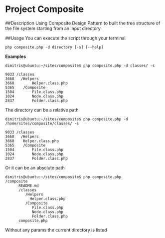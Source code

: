 Project Composite
==================

##Description
Using Composite Design Pattern to built the tree structure of the file system starting from an input directory

##Usage
You can execute the script through your terminal

`php composite.php -d directory [-s] [--help]`

**Examples**

    dimitris@ubuntu:~/sites/composite$ php composite.php -d classes/ -s
    
    9033 /classes
    3668   /Helpers
    3668 		Helper.class.php
    5365 	/Composite
    1504 		File.class.php
    1024 		Node.class.php
    2837 		Folder.class.php
The directory can be a relative path

    dimitris@ubuntu:~/sites/composite$ php composite.php -d /home/sites/composite/classes/ -s
    
    9033 /classes
    3668   /Helpers
    3668   	Helper.class.php
    5365 	/Composite
    1504 		File.class.php
    1024 		Node.class.php
    2837 		Folder.class.php
Or it can be an absolute path


    dimitris@ubuntu:~/sites/composite$ php composite.php
    /composite
          README.md
          /classes
             /Helpers
               Helper.class.php
           	 /Composite
           		File.class.php
           		Node.class.php
           		Folder.class.php
          composite.php
Without any params the current directory is listed


